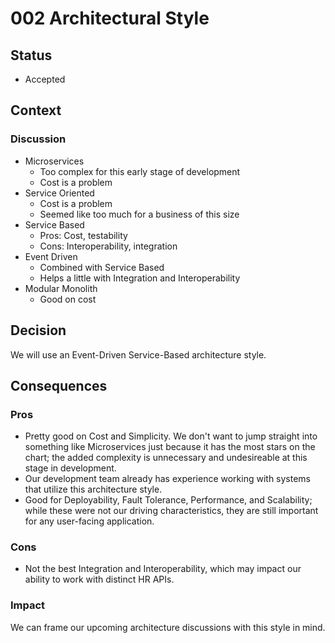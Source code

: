 # 002 Architectural Style

## Status

- Accepted

## Context

### Discussion

- Microservices
  - Too complex for this early stage of development
  - Cost is a problem
- Service Oriented
  - Cost is a problem
  - Seemed like too much for a business of this size
- Service Based
  - Pros: Cost, testability
  - Cons: Interoperability, integration
- Event Driven
  - Combined with Service Based
  - Helps a little with Integration and Interoperability
- Modular Monolith
  - Good on cost

## Decision

We will use an Event-Driven Service-Based architecture style.

## Consequences

### Pros

- Pretty good on Cost and Simplicity. We don't want to jump straight into something like Microservices just because it has the most stars on the chart; the added complexity is unnecessary and undesireable at this stage in development.
- Our development team already has experience working with systems that utilize this architecture style.
- Good for Deployability, Fault Tolerance, Performance, and Scalability; while these were not our driving characteristics, they are still important for any user-facing application.

### Cons

- Not the best Integration and Interoperability, which may impact our ability to work with distinct HR APIs.

### Impact

We can frame our upcoming architecture discussions with this style in mind.
